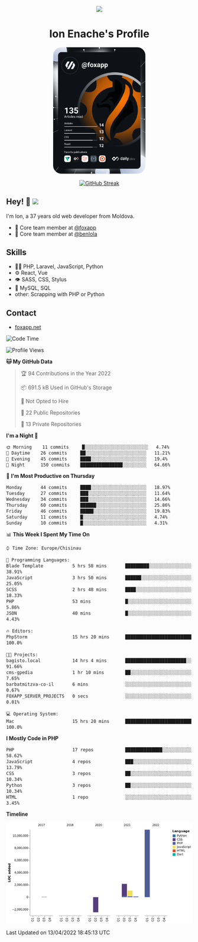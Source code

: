 <div id="header" align="center">
  <img src="https://media.giphy.com/media/M9gbBd9nbDrOTu1Mqx/giphy.gif" width="100"/>
	<h1>Ion Enache's Profile</h1>
</div>
<div align="center">
	<a href="https://app.daily.dev/foxapp"><img src="https://github.com/foxapp/foxapp/blob/master/devcard.svg" width="250" alt="Ion Enache's Dev Card"/></a>
</div>


<div align="center">
	
[![GitHub Streak](http://github-readme-streak-stats.herokuapp.com?user=foxapp&hide_border=true&date_format=M%20j%5B%2C%20Y%5D)](https://git.io/streak-stats)
	
</div>


## Hey! 👋 <img src="https://media.giphy.com/media/hvRJCLFzcasrR4ia7z/giphy.gif" width="30px"/>
I'm Ion, a 37 years old web developer from Moldova.


- 👥 Core team member at [@foxapp](https://github.com/foxapp)
- 👥 Core team member at [@benlola](https://github.com/benlola)

## Skills
- 👨‍💻 PHP, Laravel, JavaScript, Python
- ⚙️ React, Vue
- 👁️ SASS, CSS, Stylus
- 💽 MySQL, SQL
- other: Scrapping with PHP or Python

## Contact
- [foxapp.net](https://www.foxapp.net)

<!--START_SECTION:waka-->
![Code Time](http://img.shields.io/badge/Code%20Time-553%20hrs%2032%20mins-blue)

![Profile Views](http://img.shields.io/badge/Profile%20Views-0-blue)

**🐱 My GitHub Data** 

> 🏆 94 Contributions in the Year 2022
 > 
> 📦 691.5 kB Used in GitHub's Storage 
 > 
> 🚫 Not Opted to Hire
 > 
> 📜 22 Public Repositories 
 > 
> 🔑 13 Private Repositories  
 > 
**I'm a Night 🦉** 

```text
🌞 Morning    11 commits     █░░░░░░░░░░░░░░░░░░░░░░░░   4.74% 
🌆 Daytime    26 commits     ██░░░░░░░░░░░░░░░░░░░░░░░   11.21% 
🌃 Evening    45 commits     ████░░░░░░░░░░░░░░░░░░░░░   19.4% 
🌙 Night      150 commits    ████████████████░░░░░░░░░   64.66%

```
📅 **I'm Most Productive on Thursday** 

```text
Monday       44 commits     ████░░░░░░░░░░░░░░░░░░░░░   18.97% 
Tuesday      27 commits     ███░░░░░░░░░░░░░░░░░░░░░░   11.64% 
Wednesday    34 commits     ███░░░░░░░░░░░░░░░░░░░░░░   14.66% 
Thursday     60 commits     ██████░░░░░░░░░░░░░░░░░░░   25.86% 
Friday       46 commits     █████░░░░░░░░░░░░░░░░░░░░   19.83% 
Saturday     11 commits     █░░░░░░░░░░░░░░░░░░░░░░░░   4.74% 
Sunday       10 commits     █░░░░░░░░░░░░░░░░░░░░░░░░   4.31%

```


📊 **This Week I Spent My Time On** 

```text
⌚︎ Time Zone: Europe/Chisinau

💬 Programming Languages: 
Blade Template           5 hrs 58 mins       █████████░░░░░░░░░░░░░░░░   38.91% 
JavaScript               3 hrs 50 mins       ██████░░░░░░░░░░░░░░░░░░░   25.05% 
SCSS                     2 hrs 48 mins       ████░░░░░░░░░░░░░░░░░░░░░   18.33% 
PHP                      53 mins             █░░░░░░░░░░░░░░░░░░░░░░░░   5.86% 
JSON                     40 mins             █░░░░░░░░░░░░░░░░░░░░░░░░   4.43%

🔥 Editors: 
PhpStorm                 15 hrs 20 mins      █████████████████████████   100.0%

🐱‍💻 Projects: 
bagisto.local            14 hrs 4 mins       ███████████████████████░░   91.66% 
cms-gpedia               1 hr 10 mins        ██░░░░░░░░░░░░░░░░░░░░░░░   7.65% 
barbatmitzva-co-il       6 mins              ░░░░░░░░░░░░░░░░░░░░░░░░░   0.67% 
FOXAPP_SERVER_PROJECTS   0 secs              ░░░░░░░░░░░░░░░░░░░░░░░░░   0.01%

💻 Operating System: 
Mac                      15 hrs 20 mins      █████████████████████████   100.0%

```

**I Mostly Code in PHP** 

```text
PHP                      17 repos            ██████████████░░░░░░░░░░░   58.62% 
JavaScript               4 repos             ███░░░░░░░░░░░░░░░░░░░░░░   13.79% 
CSS                      3 repos             ██░░░░░░░░░░░░░░░░░░░░░░░   10.34% 
Python                   3 repos             ██░░░░░░░░░░░░░░░░░░░░░░░   10.34% 
HTML                     1 repo              ░░░░░░░░░░░░░░░░░░░░░░░░░   3.45%

```


**Timeline**

![Chart not found](https://raw.githubusercontent.com/foxapp/foxapp/master/charts/bar_graph.png) 


 Last Updated on 13/04/2022 18:45:13 UTC
<!--END_SECTION:waka-->
